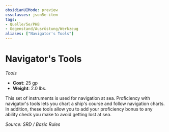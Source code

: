 ```yaml
---
obsidianUIMode: preview
cssclasses: json5e-item
tags:
- Quelle/5e/PHB
- Gegenstand/Ausrüstung/Werkzeug
aliases: ["Navigator's Tools"]
---
```

# Navigator's Tools
*Tools*  

- **Cost**: 25 gp
- **Weight**: 2.0 lbs.

This set of instruments is used for navigation at sea. Proficiency with navigator's tools lets you chart a ship's course and follow navigation charts. In addition, these tools allow you to add your proficiency bonus to any ability check you make to avoid getting lost at sea.

*Source: SRD / Basic Rules*